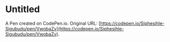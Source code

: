 # Untitled

A Pen created on CodePen.io. Original URL: [https://codepen.io/Siphesihle-Sigubudu/pen/VwobaZv](https://codepen.io/Siphesihle-Sigubudu/pen/VwobaZv).

